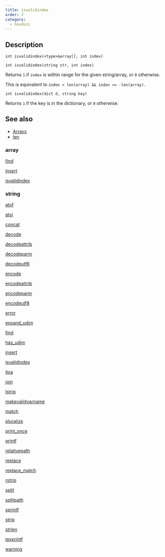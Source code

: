 ```yaml
---
title: isvalidindex
order: 7
category:
  - houdini
---
```


## Description

`int isvalidindex(<type>&array[], int index)`

`int isvalidindex(string str, int index)`

Returns `1` if `index` is within range for the given string/array, or `0`
otherwise.

This is equivalent to `index < len(array) && index >= -len(array)`.

`int isvalidindex(dict d, string key)`

Returns `1` if the key is in the dictionary, or `0` otherwise.

## See also

- [Arrays ](../arrays.html)
- [len ](len.html)

### array

[find ](find.html)

[insert ](insert.html)

[isvalidindex ](isvalidindex.html)

### string

[atof ](atof.html)

[atoi ](atoi.html)

[concat ](concat.html)

[decode ](decode.html)

[decodeattrib ](decodeattrib.html)

[decodeparm ](decodeparm.html)

[decodeutf8 ](decodeutf8.html)

[encode ](encode.html)

[encodeattrib ](encodeattrib.html)

[encodeparm ](encodeparm.html)

[encodeutf8 ](encodeutf8.html)

[error ](error.html)

[expand_udim ](expand_udim.html)

[find ](find.html)

[has_udim ](has_udim.html)

[insert ](insert.html)

[isvalidindex ](isvalidindex.html)

[itoa ](itoa.html)

[join ](join.html)

[lstrip ](lstrip.html)

[makevalidvarname ](makevalidvarname.html)

[match ](match.html)

[pluralize ](pluralize.html)

[print_once ](print_once.html)

[printf ](printf.html)

[relativepath ](relativepath.html)

[replace ](replace.html)

[replace_match ](replace_match.html)

[rstrip ](rstrip.html)

[split ](split.html)

[splitpath ](splitpath.html)

[sprintf ](sprintf.html)

[strip ](strip.html)

[strlen ](strlen.html)

[texprintf ](texprintf.html)

[warning ](warning.html)
